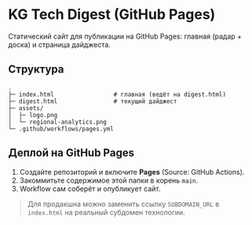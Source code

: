 # KG Tech Digest (GitHub Pages)

Статический сайт для публикации на GitHub Pages: главная (радар + доска) и страница дайджеста.

## Структура
```
.
├─ index.html                 # главная (ведёт на digest.html)
├─ digest.html                # текущий дайджест
├─ assets/
│  ├─ logo.png
│  └─ regional-analytics.png
└─ .github/workflows/pages.yml
```

## Деплой на GitHub Pages
1. Создайте репозиторий и включите **Pages** (Source: GitHub Actions).
2. Закоммитьте содержимое этой папки в корень `main`.
3. Workflow сам соберёт и опубликует сайт.

> Для продакшна можно заменить ссылку `SUBDOMAIN_URL` в `index.html` на реальный субдомен технологии.

